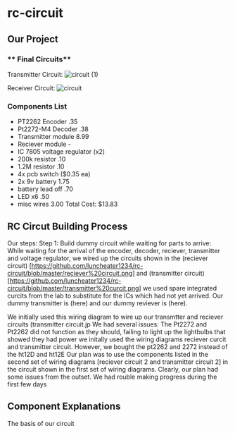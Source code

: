 # rc-circuit

## **Our Project**

### ** Final Circuits**
Transmitter Circuit:
![circuit (1)](https://user-images.githubusercontent.com/50378721/58183872-13b71580-7c7e-11e9-822c-e8fd2cdad8d2.png)

Receiver Circuit:
![circuit](https://user-images.githubusercontent.com/50378721/58183833-01d57280-7c7e-11e9-836e-00b2b7df7a67.png)

### **Components List**
- PT2262 Encoder .35
- Pt2272-M4 Decoder .38
- Transmitter module 8.99
- Reciever module - 
- IC 7805 voltage regulator (x2)
- 200k resistor .10
- 1.2M resistor .10
- 4x pcb switch ($0.35 ea)
- 2x 9v battery 1.75
- battery lead off .70
- LED x6 .50
- misc wires 3.00
Total Cost: $13.83

## **RC Circut Building Process**
Our steps:
Step 1: Build dummy circuit while waiting for parts to arrive:
While waiting for the arrival of the encoder, decoder, reciever, transmitter and voltage regulator, we wired up the circuits shown in the  (reciever circuit) [https://github.com/luncheater1234/rc-circuit/blob/master/reciever%20circuit.png] and  (transmitter circuit) [https://github.com/luncheater1234/rc-circuit/blob/master/transmitter%20curcit.png] we used spare integrated curcits from the lab to substitute for the ICs which had not yet arrived. Our dummy transmitter is (here) and our dummy reviever is (here).  

We initially used this wiring diagram to wire up our transmtter and reciever circuits (transmitter circuit.jp
We had several issues: 
The Pt2272 and Pt2262 did not function as they should, failing to light up the lightbulbs that showed they had power
we initally used the wiring diagrams reciever curcit and transmitter circuit. However, we bought the pt2262 and 2272 instead of the ht12D and ht12E 
Our plan was to use the components listed in the second set of wiring diagrams [reciever circuit 2 and transmitter circuit 2] in the circuit shown in the first set of wiring diagrams.
Clearly, our plan had some issues from the outset. We had rouble making progress during the first few days

## **Component Explanations**
The basis of our circuit 



